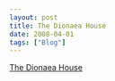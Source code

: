 ```yaml
---
layout: post
title: The Dionaea House
date: 2008-04-01
tags: ["Blog"]
---
```


[The Dionaea House](http://www.dionaea-house.com/)
